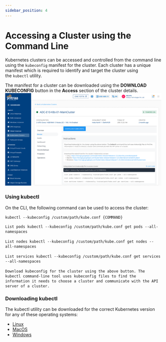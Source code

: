```yaml
---
sidebar_position: 4
---
```

# Accessing a Cluster using the Command Line

Kubernetes clusters can be accessed and controlled from the command line using the `kubeconfig` manifest for the cluster. Each cluster has a unique manifest which is required to identify and target the cluster using the `kubectl` utility.

The manifest for a cluster can be downloaded using the **DOWNLOAD KUBECONFIG** button in the **Access** section of the cluster details.
![acesskube](img/acesskube.png)
### Using kubectl

On the CLI, the following command can be used to access the cluster:

```
kubectl --kubeconfig /custom/path/kube.conf {COMMAND}
```

```
List pods kubectl --kubeconfig /custom/path/kube.conf get pods --all-namespaces  
  
List nodes kubectl --kubeconfig /custom/path/kube.conf get nodes --all-namespaces  
  
List services kubectl --kubeconfig /custom/path/kube.conf get services --all-namespaces  
  
Download kubeconfig for the cluster using the above button. The kubectl command-line tool uses kubeconfig files to find the information it needs to choose a cluster and communicate with the API server of a cluster.
```
### Downloading kubectl

The kubectl utility can be downloaded for the correct Kubernetes version for any of these operating systems:

- [Linux](https://storage.googleapis.com/kubernetes-release/release/v1.23.3/bin/linux/amd64/kubectl )
- [MacOS](https://storage.googleapis.com/kubernetes-release/release/v1.23.3/bin/darwin/amd64/kubectl)
- [Windows](https://storage.googleapis.com/kubernetes-release/release/v1.23.3/bin/windows/amd64/kubectl.exe)






